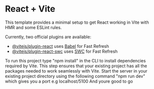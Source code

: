 # React + Vite

This template provides a minimal setup to get React working in Vite with HMR and some ESLint rules.

Currently, two official plugins are available:

- [@vitejs/plugin-react](https://github.com/vitejs/vite-plugin-react/blob/main/packages/plugin-react/README.md) uses [Babel](https://babeljs.io/) for Fast Refresh
- [@vitejs/plugin-react-swc](https://github.com/vitejs/vite-plugin-react-swc) uses [SWC](https://swc.rs/) for Fast Refresh

To run this project type "npm install" in the CLI to install dependencies required by Vite. This step ensures that your existing project has all the packages needed to work seamlessly with Vite.
Start the server in your existing project directory using the following command "npm run dev" which gives you a port e.g localhost/5100
And youre good to go 